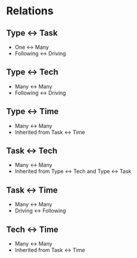 # Relations

## Type <-> Task

- One <-> Many
- Following <-> Driving

## Type <-> Tech

- Many <-> Many
- Following <-> Driving

## Type <-> Time

- Many <-> Many
- Inherited from Task <-> Time

## Task <-> Tech

- Many <-> Many
- Inherited from Type <-> Tech and Type <-> Task

## Task <-> Time

- Many <-> Many
- Driving <-> Following

## Tech <-> Time

- Many <-> Many
- Inherited from Task <-> Time
